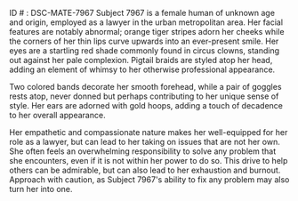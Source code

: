 ID # : DSC-MATE-7967
Subject 7967 is a female human of unknown age and origin, employed as a lawyer in the urban metropolitan area. Her facial features are notably abnormal; orange tiger stripes adorn her cheeks while the corners of her thin lips curve upwards into an ever-present smile. Her eyes are a startling red shade commonly found in circus clowns, standing out against her pale complexion. Pigtail braids are styled atop her head, adding an element of whimsy to her otherwise professional appearance.

Two colored bands decorate her smooth forehead, while a pair of goggles rests atop, never donned but perhaps contributing to her unique sense of style. Her ears are adorned with gold hoops, adding a touch of decadence to her overall appearance.

Her empathetic and compassionate nature makes her well-equipped for her role as a lawyer, but can lead to her taking on issues that are not her own. She often feels an overwhelming responsibility to solve any problem that she encounters, even if it is not within her power to do so. This drive to help others can be admirable, but can also lead to her exhaustion and burnout. Approach with caution, as Subject 7967's ability to fix any problem may also turn her into one.